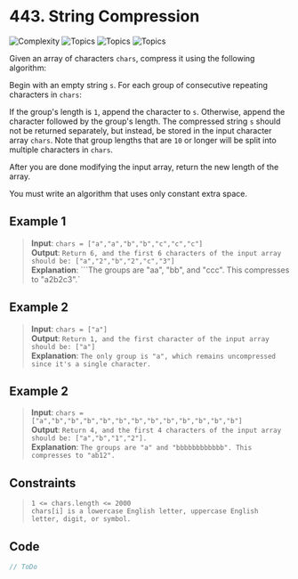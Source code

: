 # 443. String Compression

![Complexity](https://img.shields.io/badge/medium-yellow)
![Topics](https://img.shields.io/badge/string-blue)
![Topics](https://img.shields.io/badge/two_pointers-blue)
![Topics](https://img.shields.io/badge/inprogress-purple)

Given an array of characters `chars`, compress it using the following algorithm:

Begin with an empty string `s`. For each group of consecutive repeating characters in `chars`:

If the group's length is `1`, append the character to `s`.
Otherwise, append the character followed by the group's length.
The compressed string `s` should not be returned separately, but instead, be stored in the input character array
`chars`. Note that group lengths that are `10` or longer will be split into multiple characters in `chars`.

After you are done modifying the input array, return the new length of the array.

You must write an algorithm that uses only constant extra space.

## Example 1

> **Input**: `chars = ["a","a","b","b","c","c","c"]`  
> **Output**: `Return 6, and the first 6 characters of the input array should be: ["a","2","b","2","c","3"]`  
> **Explanation**: ```The groups are "aa", "bb", and "ccc". This compresses to "a2b2c3".`

## Example 2

> **Input**: `chars = ["a"]`  
> **Output**: `Return 1, and the first character of the input array should be: ["a"]`  
> **Explanation**: `The only group is "a", which remains uncompressed since it's a single character.`

## Example 2

> **Input**: `chars = ["a","b","b","b","b","b","b","b","b","b","b","b","b"]`  
> **Output**: `Return 4, and the first 4 characters of the input array should be: ["a","b","1","2"].`  
> **Explanation**: `The groups are "a" and "bbbbbbbbbbbb". This compresses to "ab12".`

## Constraints

> `1 <= chars.length <= 2000`  
> `chars[i] is a lowercase English letter, uppercase English letter, digit, or symbol.`

## Code

```csharp
// ToDo
```